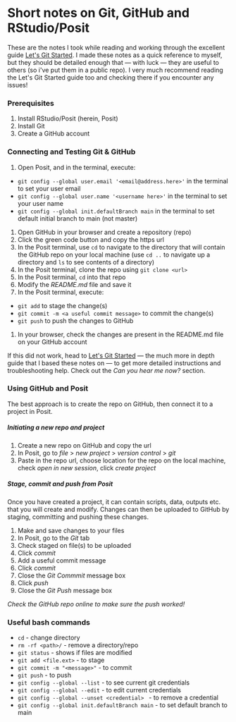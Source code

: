 # Short notes on Git, GitHub and RStudio/Posit

These are the notes I took while reading and working through the excellent guide [Let's Git Started](https://happygitwithr.com/index.html). I made these notes as a quick reference to myself, but they should be detailed enough that &mdash; with luck &mdash; they are useful to others (so i've put them in a public repo). I very much recommend reading the Let's Git Started guide too and checking there if you encounter any issues!

### Prerequisites

1. Install RStudio/Posit (herein, Posit)
1. Install Git
1. Create a GitHub account

### Connecting and Testing Git & GitHub

1. Open Posit, and in the terminal, execute:
  - `git config --global user.email '<email@address.here>'` in the terminal to set your user email
  - `git config --global user.name '<username here>'` in the terminal to set your user name
  - `git config --global init.defaultBranch main` in the terminal to set default initial branch to main (not master)
1. Open GitHub in your browser and create a repository (repo)
1. Click the green code button and copy the https url
1. In the Posit terminal, use `cd` to navigate to the directory that will contain the GitHub repo on your local machine (use `cd ..` to navigate up a directory and `ls` to see contents of a directory)
1. In the Posit terminal, clone the repo using `git clone <url>`
1. In the Posit terminal, `cd` into that repo
1. Modify the *README.md* file and save it
1. In the Posit terminal, execute:
  - `git add` to stage the change(s)
  - `git commit -m <a useful commit message>` to commit the change(s)
  - `git push` to push the changes to GitHub
1. In your browser, check the changes are present in the README.md file on your GitHub account

If this did not work, head to [Let's Git Started](https://happygitwithr.com/index.html) &mdash; the much more in depth guide that I based these notes on &mdash; to get more detailed instructions and troubleshooting help. Check out the *Can you hear me now?* section.

### Using GitHub and Posit

The best approach is to create the repo on GitHub, then connect it to a project in Posit.

##### Initiating a new repo and project 

1. Create a new repo on GitHub and copy the url
1. In Posit, go to *file* > *new project* > *version control* > *git*
1. Paste in the repo url, choose location for the repo on the local machine, check *open in new session*, click *create project*


##### Stage, commit and push from Posit


Once you have created a project, it can contain scripts, data, outputs etc. that you will create and modify. Changes can then be uploaded to GitHub by staging, committing and pushing these changes.

1. Make and save changes to your files
1. In Posit, go to the *Git* tab
1. Check staged on file(s) to be uploaded
1. Click *commit*
1. Add a useful commit message
1. Click *commit*
1. Close the *Git Commmit* message box
1. Click *push*
1. Close the *Git Push* message box

*Check the GitHub repo online to make sure the push worked!*


### Useful bash commands

- `cd` - change directory
- `rm -rf <path>/` - remove a directory/repo
- `git status` - shows if files are modified
- `git add <file.ext>` - to stage
- `git commit -m "<message>"` - to commit
- `git push` - to push
- `git config --global --list` - to see current git credentials
- `git config --global --edit` - to edit current credentials
- `git config --global --unset <credential> ` - to remove a credential
- `git config --global init.defaultBranch main` - to set default branch to main
